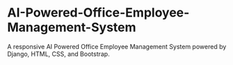 # AI-Powered-Office-Employee-Management-System
 A responsive AI Powered Office Employee Management System powered by Django, HTML, CSS, and Bootstrap.
